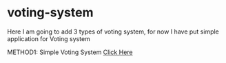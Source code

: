 # voting-system
Here I am going to add 3 types of voting system, for now I have put simple application for Voting system


METHOD1: Simple Voting System [Click Here](https://github.com/Archana421990/voting-system/releases/download/v0.1/index.exe)

